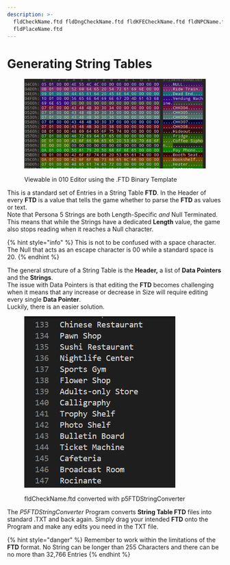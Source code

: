 ```yaml
---
description: >-
  fldCheckName.ftd fldDngCheckName.ftd fldKFECheckName.ftd fldNPCName.ftd
  fldPlaceName.ftd
---
```


# Generating String Tables

<figure><img src="../../.gitbook/assets/image.png" alt=""><figcaption><p>Viewable in 010 Editor using the .FTD Binary Template</p></figcaption></figure>

This is a standard set of Entries in a String Table **FTD**. In the Header of every **FTD** is a value that tells the game whether to parse the **FTD** as values or text. \
Note that Persona 5 Strings are both Length-Specific _and_ Null Terminated. This means that while the Strings have a dedicated **Length** value, the game also stops reading when it reaches a Null character.&#x20;

{% hint style="info" %}
This is not to be confused with a space character. The Null that acts as an escape character is 00 while a standard space is 20.
{% endhint %}

The general structure of a String Table is the **Header,** a list of **Data Pointers** and the **Strings**. \
The issue with Data Pointers is that editing the **FTD** becomes challenging when it means that any increase or decrease in Size will require editing every single **Data Pointer**. \
Luckily, there is an easier solution.&#x20;

<figure><img src="../../.gitbook/assets/image (3).png" alt=""><figcaption><p>fldCheckName.ftd converted with p5FTDStringConverter</p></figcaption></figure>

The _P5FTDStringConverter_ Program converts **String Table FTD** files into standard .TXT and back again. Simply drag your intended **FTD** onto the Program and make any edits you need in the TXT file.

{% hint style="danger" %}
Remember to work within the limitations of the **FTD** format. No String can be longer than 255 Characters and there can be no more than 32,766 Entries
{% endhint %}
